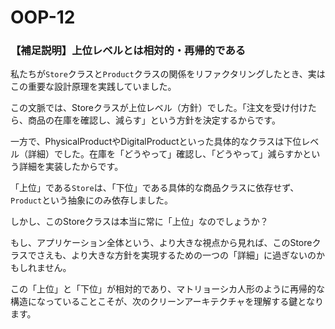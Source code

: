 # OOP-12

### 【補足説明】上位レベルとは相対的・再帰的である

私たちが`Store`クラスと`Product`クラスの関係をリファクタリングしたとき、実はこの重要な設計原理を実践していました。

この文脈では、Storeクラスが上位レベル（方針）でした。「注文を受け付けたら、商品の在庫を確認し、減らす」という方針を決定するからです。

一方で、PhysicalProductやDigitalProductといった具体的なクラスは下位レベル（詳細）でした。在庫を「どうやって」確認し、「どうやって」減らすかという詳細を実装したからです。

「上位」である`Store`は、「下位」である具体的な商品クラスに依存せず、`Product`という抽象にのみ依存しました。

しかし、このStoreクラスは本当に常に「上位」なのでしょうか？

もし、アプリケーション全体という、より大きな視点から見れば、このStoreクラスでさえも、より大きな方針を実現するための一つの「詳細」に過ぎないのかもしれません。

この「上位」と「下位」が相対的であり、マトリョーシカ人形のように再帰的な構造になっていることこそが、次のクリーンアーキテクチャを理解する鍵となります。